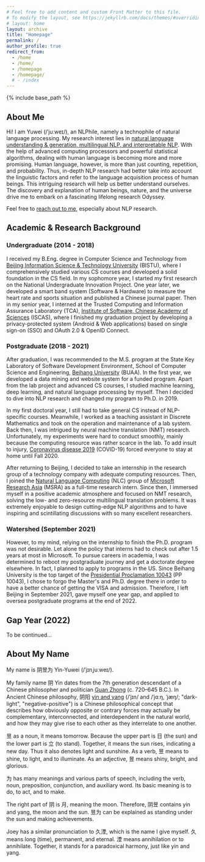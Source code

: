 ```yaml
---
# Feel free to add content and custom Front Matter to this file.
# To modify the layout, see https://jekyllrb.com/docs/themes/#overriding-theme-defaults
# layout: home
layout: archive
title: "Homepage"
permalink: /
author_profile: true
redirect_from:
  - /home
  - /home/
  - /homepage
  - /homepage/
  # - /index
---
```


{% include base_path %}

<script src="https://polyfill.io/v3/polyfill.min.js?features=es6"></script>
<script id="MathJax-script" async src="https://cdn.jsdelivr.net/npm/mathjax@3/es5/tex-mml-chtml.js"></script>
<script> 
MathJax = {
  tex: {
    inlineMath: [['$', '$']],
    processEscapes: true
  }
};
</script>

## About Me

Hi! I am Yuwei (/ˈjuːweɪ/), an NLPhile, namely a technophile of natural language processing. My research interest lies in <u>natural language understanding & generation, multilingual NLP, and interpretable NLP</u>. With the help of advanced computing processors and powerful statistical algorithms, dealing with human language is becoming more and more promising. Human language, however, is more than just counting, repetition, and probability. Thus, in-depth NLP research had better take into account the linguistic factors and refer to the language acquisition process of human beings. This intriguing research will help us better understand ourselves. The discovery and explanation of human beings, nature, and the universe drive me to embark on a fascinating lifelong research Odyssey.

Feel free to [reach out to me](mailto:seckexyin@gmail.com), especially about NLP research.

<!-- ## News -->

## Academic & Research Background

### Undergraduate (2014 - 2018)

I received my B.Eng. degree in Computer Science and Technology from [Beijing Information Science & Technology University](https://english.bistu.edu.cn/) (BISTU), where I comprehensively studied various CS courses and developed a solid foundation in the CS field. In my sophomore year, I started my first research on the National Undergraduate Innovation Project. One year later, we developed a smart band system (Software & Hardware) to measure the heart rate and sports situation and published a Chinese journal paper. Then in my senior year, I interned at the Trusted Computing and Information Assurance Laboratory (TCA), [Institute of Software, Chinese Academy of Sciences](http://english.is.cas.cn/) (ISCAS), where I finished my graduation project by developing a privacy-protected system (Android & Web applications) based on single sign-on (SSO) and OAuth 2.0 & OpenID Connect.
<!-- bicycle-sharing -->

### Postgraduate (2018 - 2021)

After graduation, I was recommended to the M.S. program at the State Key Laboratory of Software Development Environment, School of Computer Science and Engineering, [Beihang University](https://ev.buaa.edu.cn/) (BUAA). In the first year, we developed a data mining and website system for a funded program. Apart from the lab project and advanced CS courses, I studied machine learning, deep learning, and natural language processing by myself. Then I decided to dive into NLP research and changed my program to Ph.D. in 2019.

In my first doctoral year, I still had to take general CS instead of NLP-specific courses. Meanwhile, I worked as a teaching assistant in Discrete Mathematics and took on the operation and maintenance of a lab system. Back then, I was intrigued by neural machine translation (NMT) research. Unfortunately, my experiments were hard to conduct smoothly, mainly because the computing resource was rather scarce in the lab. To add insult to injury, [Coronavirus disease 2019](https://en.wikipedia.org/wiki/COVID-19) (COVID-19) forced everyone to stay at home until Fall 2020.

After returning to Beijing, I decided to take an internship in the research group of a technology company with adequate computing resources. Then, I joined the [Natural Language Computing](https://www.microsoft.com/en-us/research/group/natural-language-computing/) (NLC) group of [Microsoft Research Asia](https://www.microsoft.com/en-us/research/lab/microsoft-research-asia/) (MSRA) as a full-time research intern. Since then, I immersed myself in a positive academic atmosphere and focused on NMT research, solving the low- and zero-resource multilingual translation problems. It was extremely enjoyable to design cutting-edge NLP algorithms and to have inspiring and scintillating discussions with so many excellent researchers.

### Watershed (September 2021)

<!-- However, to my mind, relying on the internship to finish the Ph.D. program is not a long-term solution. Let alone the policy that interns have to check out after 1.5 years at most in Microsoft. To pursue careers in academia, I was determined to reboot my postgraduate journey and get a doctorate degree elsewhere. -->
However, to my mind, relying on the internship to finish the Ph.D. program was not desirable. Let alone the policy that interns had to check out after 1.5 years at most in Microsoft. To pursue careers in academia, I was determined to reboot my postgraduate journey and get a doctorate degree elsewhere. In fact, I planned to apply to programs in the US. Since Beihang University is the top target of the [Presidential Proclamation 10043](https://en.wikipedia.org/wiki/Proclamation_10043) (PP 10043), I chose to forgo the Master's and Ph.D. degree there in order to have a better chance of getting the VISA and admission. Therefore, I left Beijing in September 2021, gave myself one year gap, and applied to oversea postgraduate programs at the end of 2022.

## Gap Year (2022)

To be continued...

## About My Name

<!-- ## Etymology of My Name -->

My name is 阴昱为 Yin-Yuwei (/ˈjɪnˌjuːweɪ/).

My family name 阴 Yin dates from the 7th generation descendant of a Chinese philosopher and politician [Guan Zhong](https://en.wikipedia.org/wiki/Guan_Zhong) (c. 720–645 B.C.).
In Ancient Chinese philosophy, 阴阳 [yin and yang](https://en.wikipedia.org/wiki/Yin_and_yang) (/ˈjɪn/ and /ˈjɑːŋ, ˈjæŋ/; "dark-light", "negative-positive") is a Chinese philosophical concept that describes how obviously opposite or contrary forces may actually be complementary, interconnected, and interdependent in the natural world, and how they may give rise to each other as they interrelate to one another.

昱 as a noun, it means tomorrow. Because the upper part is 日 (the sun) and the lower part is 立 (to stand). Together, it means the sun rises, indicating a new day. Thus it also denotes light and sunshine.
As a verb, 昱 means to shine, to light, and to illuminate.
As an adjective, 昱 means shiny, bright, and glorious.

为 has many meanings and various parts of speech, including the verb, noun, preposition, conjunction, and auxiliary word. Its basic meaning is to do, to act, and to make.

The right part of 阴 is 月, meaning the moon. Therefore, 阴昱 contains yin and yang, the moon and the sun.
昱为 can be explained as standing under the sun and making achievements.

Joey has a similar pronunciation to 久湮, which is the name I give myself. 久 means long (time), permanent, and eternal. 湮 means annihilation or to annihilate. Together, it stands for a paradoxical harmony, just like yin and yang.

<!-- ## Miscellaneous -->

<!-- * **Languages**: Mandarin (native), English (fluent), French & German & Japanese (elementary) -->
<!-- * **Interests**: Philosophy, Mathematics, Physics, Cosmology, Algorithm, Polyglot, Football, Calisthenics -->
<!-- * **Motto**: Wir müssen wissen, wir werden wissen! -- David Hilbert, 1930 -->

<!-- I have played soccer since elementary school, it was my honor to win the championship with my high school classmates in the soccer competition of about 20 classes. -->
